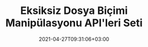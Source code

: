 ---
############################# Static ############################
layout: "product"
date: 2021-04-27T09:31:06+03:00
draft: false

############################# Head ############################
head_title: "Dosya Yönetim Sistemleri için .NET Java Belge Manipülasyonu API'leri"
head_description: ".NET ve Java belge işleme ve Word Excel PowerPoint Outlook HTML PDF için API'leri görüntüleme. .NET veya Java uygulamalarına Görüntüleme Barkodu ve OCR özellikleri ekleyin."

############################# Header ############################
title: "Eksiksiz Dosya Biçimi Manipülasyonu API'leri Seti"
description: ".NET ve Java için yerel API'lerimizi kullanarak Word, Excel, PDF, PowerPoint, Outlook ve 100'den fazla başka dosya biçiminde belge işleme görevlerini gerçekleştirin."
button:
  enable: true

############################# APIs ###############################
apis:
  enable: true

  api:
    # api loop
    - title: "Conholdate.Total Ürün Ailesi İçeriği"
      link: "https://products.conholdate.com/total/"
      label: "Tüm Şirket İçi API'leri Görüntüle"
      api_product:
        # api_product loop
        - link: "/total/net/"
          img_alt: ".NET için Conholdate.Total"
          image: "/images/conholdate_total-for-net.png"
          product: "Conholdate.Toplam için"
          platform: ".NET"
          content: "Windows Forms, ASP.NET, WPF, WCF veya .NET Framework 2.0 veya sonraki sürümlerine dayalı herhangi bir uygulama türünü hedefleyin."

        # api_product loop
        - link: "/total/java/"
          img_alt: "Java için Conholdate.Total"
          image: "/images/conholdate_total-for-java.png"
          product: "Conholdate.Toplam için"
          platform: "Java"
          content: "Masaüstü, web veya Java SE veya EE'ye dayalı herhangi bir uygulama türü için yerel Java API'leri."

############################# Support ############################
support:
    enable: true

############################# Back to top ###############################
back_to_top:
  enable: true
---
